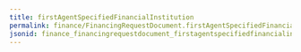 ```yaml
---
title: firstAgentSpecifiedFinancialInstitution
permalink: finance/FinancingRequestDocument.firstAgentSpecifiedFinancialInstitution.html
jsonid: finance_financingrequestdocument_firstagentspecifiedfinancialinstitution
---
```

